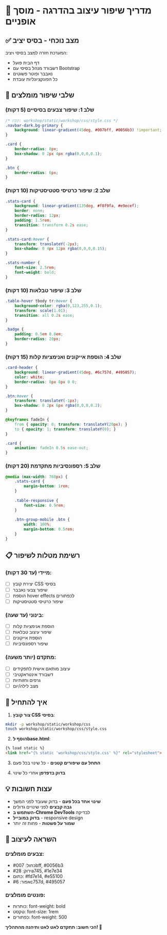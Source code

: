 # 🎨 מדריך שיפור עיצוב בהדרגה - מוסך אופניים

## ✅ מצב נוכחי - בסיס יציב
המערכת חזרה למצב בסיסי ויציב:
- דף הבית פועל
- דשבורד מנהל בסיסי עם Bootstrap
- נאבבר ופוטר פשוטים
- כל הפונקציונליות עובדת

## 🎯 שלבי שיפור מומלצים

### שלב 1: שיפור צבעים בסיסיים (5 דקות)
```css
/* קובץ: workshop/static/workshop/css/style.css */
.navbar-dark.bg-primary {
    background: linear-gradient(45deg, #007bff, #0056b3) !important;
}

.card {
    border-radius: 8px;
    box-shadow: 0 2px 4px rgba(0,0,0,0.1);
}

.btn {
    border-radius: 6px;
}
```

### שלב 2: שיפור כרטיסי סטטיסטיקות (10 דקות)
```css
.stats-card {
    background: linear-gradient(135deg, #f8f9fa, #e9ecef);
    border: none;
    border-radius: 12px;
    padding: 1.5rem;
    transition: transform 0.2s ease;
}

.stats-card:hover {
    transform: translateY(-2px);
    box-shadow: 0 4px 12px rgba(0,0,0,0.15);
}

.stats-number {
    font-size: 2.5rem;
    font-weight: bold;
}
```

### שלב 3: שיפור טבלאות (10 דקות)
```css
.table-hover tbody tr:hover {
    background-color: rgba(0,123,255,0.1);
    transform: scale(1.01);
    transition: all 0.2s ease;
}

.badge {
    padding: 0.5em 0.8em;
    border-radius: 20px;
}
```

### שלב 4: הוספת אייקונים ואנימציות קלות (15 דקות)
```css
.card-header {
    background: linear-gradient(45deg, #6c757d, #495057);
    color: white;
    border-radius: 8px 8px 0 0;
}

.btn:hover {
    transform: translateY(-1px);
    box-shadow: 0 2px 6px rgba(0,0,0,0.2);
}

@keyframes fadeIn {
    from { opacity: 0; transform: translateY(20px); }
    to { opacity: 1; transform: translateY(0); }
}

.card {
    animation: fadeIn 0.5s ease-out;
}
```

### שלב 5: רספונסיביות מתקדמת (20 דקות)
```css
@media (max-width: 768px) {
    .stats-card {
        margin-bottom: 1rem;
    }
    
    .table-responsive {
        font-size: 0.9rem;
    }
    
    .btn-group-mobile .btn {
        width: 100%;
        margin-bottom: 0.5rem;
    }
}
```

## 📋 רשימת מטלות לשיפור

### מיידי (עד 30 דקות):
- [ ] יצירת קובץ CSS בסיסי
- [ ] שיפור צבעי נאבבר
- [ ] הוספת hover effects לכפתורים
- [ ] שיפור כרטיסי סטטיסטיקות

### בינוני (עד שעה):
- [ ] הוספת אנימציות קלות
- [ ] שיפור עיצוב טבלאות
- [ ] הוספת אייקונים
- [ ] שיפור רספונסיביות

### מתקדם (יותר משעה):
- [ ] עיצוב מותאם אישית לתפקידים
- [ ] דשבורד אינטראקטיבי
- [ ] גרפים וחזותיות
- [ ] מצב לילה/יום

## 🔧 איך להתחיל

1. **צור קובץ CSS בסיסי**:
```bash
mkdir -p workshop/static/workshop/css
touch workshop/static/workshop/css/style.css
```

2. **הוסף לbase.html**:
```html
{% load static %}
<link href="{% static 'workshop/css/style.css' %}" rel="stylesheet">
```

3. **התחל עם שיפורים קטנים** - כל שינוי בכל פעם

4. **בדוק בדפדפן** אחרי כל שינוי

## 💡 עצות חשובות

- **שינוי אחד בכל פעם** - בדוק שעובד לפני המשך
- **גבה קבצים** לפני שינויים גדולים
- **השתמש ב-Chrome DevTools** לבדיקה
- **בדוק במובייל** - responsive design
- **שמור על פשטות** - פחות זה יותר

## 🎨 השראה לעיצוב

### צבעים מומלצים:
- כחול: #007bff, #0056b3
- ירוק: #28a745, #1e7e34  
- כתום: #fd7e14, #e55100
- אפור: #6c757d, #495057

### פונטים מומלצים:
- כותרות: font-weight: bold
- טקסט: font-size: 1rem
- כפתורים: font-weight: 500

**הכי חשוב: תתקדם לאט לאט ותיהנה מהתהליך! 🚀**
